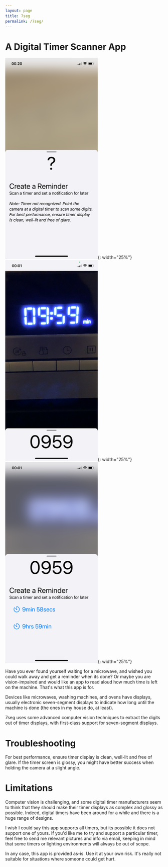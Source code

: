 ```yaml
---
layout: page
title: 7seg
permalink: /7seg/
---
```


# A Digital Timer Scanner App

![View of app in light-theme help mode](/assets/help-light.png){: width="25%"}
![View of app in light-theme scanner mode](/assets/scan-light.png){: width="25%"}
![View of app in light-theme reminder mode](/assets/reminder-light.png){: width="25%"}

Have you ever found yourself waiting for a microwave, and wished you could walk away
and get a reminder when its done?
Or maybe you are vision-impaired and would like an app to read aloud how much time is left on the machine.
That's what this app is for.
 
Devices like microwaves, washing machines, and ovens have displays, usually electronic seven-segment displays to indicate how long until the machine is done (the ones in my house do, at least).

7seg uses some advanced computer vision techniques to extract the digits out of timer displays, with first-class support for seven-segment displays.

# Troubleshooting
For best performance, ensure timer display is clean, well-lit and free of glare.
If the timer screen is glossy, you might have better success when holding the camera
at a slight angle.

# Limitations
Computer vision is challenging, and some digital timer manufacturers seem to think that they
should make their timer displays as complex and glossy as possible.
Indeed, digital timers have been around for a while and there is a huge range of designs.

I wish I could say this app supports all timers, but its possible it does not support one of yours. If you'd like me to try and support a particular timer, feel free to send me relevant pictures and info via email, keeping in mind that some timers or lighting environments will always be out of scope.

In any case, this app is provided as-is.
Use it at your own risk.
It's really not suitable for situations where someone could get hurt.
